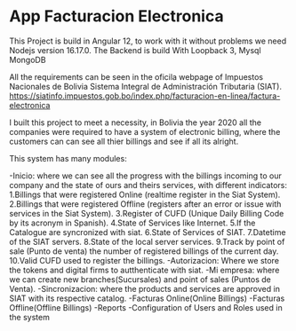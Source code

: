 # App Facturacion Electronica

This Project is build in Angular 12, to work with it without problems we need Nodejs version 16.17.0.
The Backend is build With Loopback 3, Mysql MongoDB

All the requirements can be seen in the oficila webpage of Impuestos Nacionales de Bolivia Sistema Integral de Administración Tributaria (SIAT).
https://siatinfo.impuestos.gob.bo/index.php/facturacion-en-linea/factura-electronica

I built this project to meet a necessity, in Bolivia the year 2020 all the companies were required to have a system of electronic billing, where the customers can can see all thier billings and see if all its alright.

This system has many modules:

-Inicio: where we can see all the progress with the billings incoming to our company and the state of ours and theirs services, with different indicators:
  1.Billings that were registered Online (realtime register in the Siat System).
  2.Billings that were registered Offline (registers after an error or issue with services in the Siat System).
  3.Register of CUFD (Unique Daily Billing Code by its acronym in Spanish).
  4.State of Services like Internet.
  5.If the Catalogue are syncronized with siat.
  6.State of Services of SIAT.
  7.Datetime of the SIAT servers.
  8.State of the local server services.
  9.Track by point of sale (Punto de venta) the number of registered billings of the current day.
  10.Valid CUFD used to register the billings.
-Autorizacion: Where we store the tokens and digital firms to autthenticate with siat.
-Mi empresa: where we can create new branches(Sucursales) and point of sales (Puntos de Venta).
-Sincronizacion: where the products and services are approved in SIAT with its respective catalog.
-Facturas Online(Online Billings)
-Facturas Offline(Offline Billings)
-Reports
-Configuration of Users and Roles used in the system
